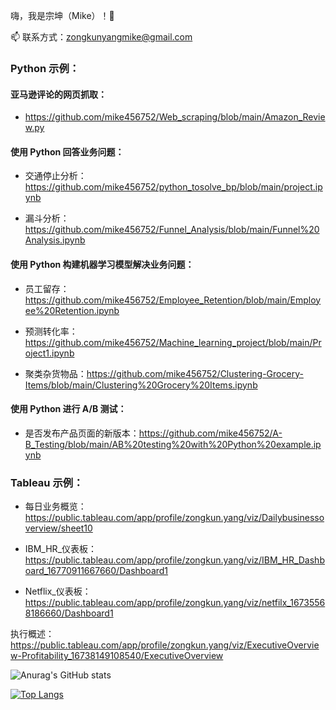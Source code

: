 嗨，我是宗坤（Mike）！👋

📫 联系方式：zongkunyangmike@gmail.com

### Python 示例：

#### 亚马逊评论的网页抓取：
- https://github.com/mike456752/Web_scraping/blob/main/Amazon_Review.py

#### 使用 Python 回答业务问题：
- 交通停止分析：https://github.com/mike456752/python_tosolve_bp/blob/main/project.ipynb

- 漏斗分析：https://github.com/mike456752/Funnel_Analysis/blob/main/Funnel%20Analysis.ipynb

#### 使用 Python 构建机器学习模型解决业务问题：
- 员工留存：https://github.com/mike456752/Employee_Retention/blob/main/Employee%20Retention.ipynb

- 预测转化率：https://github.com/mike456752/Machine_learning_project/blob/main/Project1.ipynb

- 聚类杂货物品：https://github.com/mike456752/Clustering-Grocery-Items/blob/main/Clustering%20Grocery%20Items.ipynb

#### 使用 Python 进行 A/B 测试：
- 是否发布产品页面的新版本：https://github.com/mike456752/A-B_Testing/blob/main/AB%20testing%20with%20Python%20example.ipynb

### Tableau 示例：
- 每日业务概览：https://public.tableau.com/app/profile/zongkun.yang/viz/Dailybusinessoverview/sheet10

- IBM_HR_仪表板：https://public.tableau.com/app/profile/zongkun.yang/viz/IBM_HR_Dashboard_16770911667660/Dashboard1

- Netflix_仪表板：https://public.tableau.com/app/profile/zongkun.yang/viz/netfilx_16735568186660/Dashboard1

执行概述：https://public.tableau.com/app/profile/zongkun.yang/viz/ExecutiveOverview-Profitability_16738149108540/ExecutiveOverview

![Anurag's GitHub stats](https://github-readme-stats.vercel.app/api?username=mike456752&show_icons=true&theme=radical)

[![Top Langs](https://github-readme-stats.vercel.app/api/top-langs/?username=mike456752&layout=compact)](https://github.com/anuraghazra/github-readme-stats)

